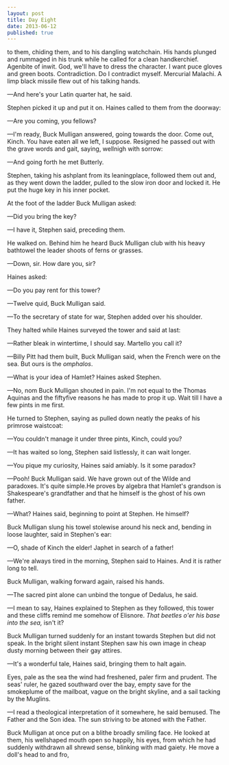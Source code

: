 ```yaml
---
layout: post
title: Day Eight
date: 2013-06-12
published: true
---
```

to them, chiding them, and to his dangling watchchain. His hands plunged and rummaged in his trunk while he called for a clean handkerchief. Agenbite of inwit. God, we'll have to dress the character. I want puce gloves and green boots. Contradiction. Do I contradict myself. Mercurial Malachi. A limp black missile flew out of his talking hands.

—And here's your Latin quarter hat, he said.

Stephen picked it up and put it on. Haines called to them from the doorway:

—Are you coming, you fellows?

—I'm ready, Buck Mulligan answered, going towards the door. Come out, Kinch. You have eaten all we left, I suppose. Resigned he passed out with the grave words and gait, saying, wellnigh with sorrow:

—And going forth he met Butterly.

Stephen, taking his ashplant from its leaningplace, followed them out and, as they went down the ladder, pulled to the slow iron door and locked it. He put the huge key in his inner pocket.

At the foot of the ladder Buck Mulligan asked:

—Did you bring the key?

—I have it, Stephen said, preceding them.

He walked on. Behind him he heard Buck Mulligan club with his heavy bathtowel the leader shoots of ferns or grasses.

—Down, sir. How dare you, sir?

Haines asked:

—Do you pay rent for this tower?

—Twelve quid, Buck Mulligan said.

—To the secretary of state for war, Stephen added over his shoulder.

They halted while Haines surveyed the tower and said at last:

—Rather bleak in wintertime, I should say. Martello you call it?

—Billy Pitt had them built, Buck Mulligan said, when the French were on the sea. But ours is the *omphalos*.

—What is your idea of Hamlet? Haines asked Stephen.

—No, nom Buck Mulligan shouted in pain. I'm not equal to the Thomas Aquinas and the fiftyfive reasons he has made to prop it up. Wait till I have a few pints in me first.

He turned to Stephen, saying as pulled down neatly the peaks of his primrose waistcoat:

—You couldn't manage it under three pints, Kinch, could you?

—It has waited so long, Stephen said listlessly, it can wait longer.

—You pique my curiosity, Haines said amiably. Is it some paradox?

—Pooh! Buck Mulligan said. We have grown out of the Wilde and paradoxes. It's quite simple.He proves by algebra that Hamlet's grandson is Shakespeare's grandfather and that he himself is the ghost of his own father.

—What? Haines said, beginning to point at Stephen. He himself?

Buck Mulligan slung his towel stolewise around his neck and, bending in loose laughter, said in Stephen's ear:

—O, shade of Kinch the elder! Japhet in search of a father!

—We're always tired in the morning, Stephen said to Haines. And it is rather long to tell.

Buck Mulligan, walking forward again, raised his hands.

—The sacred pint alone can unbind the tongue of Dedalus, he said.

—I mean to say, Haines explained to Stephen as they followed, this tower and these cliffs remind me somehow of Elisnore. *That beetles o'er his base into the sea,* isn't it?

Buck Mulligan turned suddenly for an instant towards Stephen but did not speak. In the bright silent instant Stephen saw his own image in cheap dusty morning between their gay attires.

—It's a wonderful tale, Haines said, bringing them to halt again.

Eyes, pale as the sea the wind had freshened, paler firm and prudent. The seas' ruler, he gazed southward over the bay, empty save for the smokeplume of the mailboat, vague on the bright skyline, and a sail tacking by the Muglins.

—I read a theological interpretation of it somewhere, he said bemused. The Father and the Son idea. The sun striving to be atoned with the Father.

Buck Mulligan at once put on a blithe broadly smiling face. He looked at them, his wellshaped mouth open so happily, his eyes, from which he had suddenly withdrawn all shrewd sense, blinking with mad gaiety. He move a doll's head to and fro,